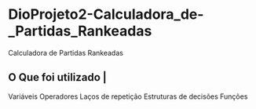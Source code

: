 # DioProjeto2-Calculadora_de-_Partidas_Rankeadas
<hl>Calculadora de Partidas Rankeadas<hl>


 O Que foi utilizado |
--------------------
 Variáveis 
 Operadores
 Laços de repetição
 Estruturas de decisões
 Funções
